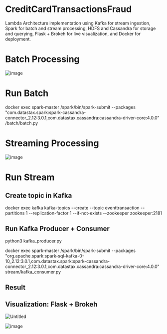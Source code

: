 # CreditCardTransactionsFraud

Lambda Architecture implementation using Kafka for stream ingestion, Spark for batch and stream processing, HDFS and Cassandra for storage and querying, Flask + Brokeh for live visualization, and Docker for deployment.

# Batch Processing
![image](https://github.com/lephuong7870/CreditCardTransactionsFraud/assets/92160581/6210d66c-04f1-41a7-b1c6-1b048864d4f8)



# Run Batch
docker exec spark-master /spark/bin/spark-submit --packages "com.datastax.spark:spark-cassandra-connector_2.12:3.0.1,com.datastax.cassandra:cassandra-driver-core:4.0.0" /batch/batch.py


# Streaming Processing
![image](https://github.com/lephuong7870/CreditCardTransactionsFraud/assets/92160581/ce0295d8-85bc-431a-98e4-562027f66368)



# Run Stream 
## Create topic in Kafka
docker exec kafka kafka-topics --create --topic eventtransaction --partitions 1 --replication-factor 1 --if-not-exists --zookeeper zookeeper:2181

## Run Kafka Producer + Consumer
python3 kafka_producer.py <br/>

docker exec spark-master /spark/bin/spark-submit --packages "org.apache.spark:spark-sql-kafka-0-10_2.12:3.0.1,com.datastax.spark:spark-cassandra-connector_2.12:3.0.1,com.datastax.cassandra:cassandra-driver-core:4.0.0" stream/kafka_consumer.py

## Result 
## Visualization: Flask + Brokeh


![Untitled](https://github.com/lephuong7870/CreditCardTransactionsFraud/assets/92160581/9b68e6fb-2425-4a66-8523-678555ab33c9)


![image](https://github.com/lephuong7870/CreditCardTransactionsFraud/assets/92160581/78aa4d24-0dd0-48ed-b0c9-9d4ed4cae1fa)






